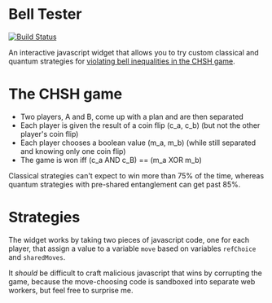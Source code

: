 Bell Tester
===========

[![Build Status](https://travis-ci.org/Strilanc/Bell-Tester.svg)](https://travis-ci.org/Strilanc/Bell-Tester)

An interactive javascript widget that allows you to try custom classical and quantum strategies for [violating bell inequalities in the CHSH game](https://en.wikipedia.org/wiki/CHSH_inequality).

# The CHSH game

- Two players, A and B, come up with a plan and are then separated
- Each player is given the result of a coin flip (c_a, c_b) (but not the other player's coin flip)
- Each player chooses a boolean value (m_a, m_b) (while still separated and knowing only one coin flip)
- The game is won iff (c_a AND c_B) == (m_a XOR m_b)

Classical strategies can't expect to win more than 75% of the time, whereas quantum strategies with pre-shared entanglement can get past 85%.

# Strategies

The widget works by taking two pieces of javascript code, one for each player, that assign a value to a variable `move` based on variables `refChoice` and `sharedMoves`.

It *should* be difficult to craft malicious javascript that wins by corrupting the game, because the move-choosing code is sandboxed into separate web workers, but feel free to surprise me.

